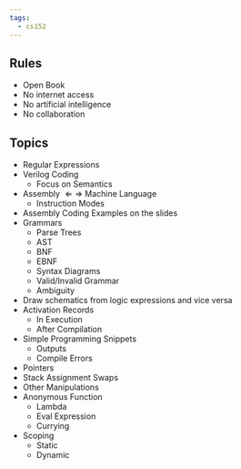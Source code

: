 ```yaml
---
tags:
  - cs152
---
```

## Rules
- Open Book
- No internet access
- No artificial intelligence
- No collaboration
## Topics
- Regular Expressions
- Verilog Coding
	- Focus on Semantics
- Assembly $\Leftarrow\Rightarrow$ Machine Language
	- Instruction Modes
- Assembly Coding Examples on the slides
- Grammars
	- Parse Trees
	- AST
	- BNF
	- EBNF
	- Syntax Diagrams
	- Valid/Invalid Grammar
	- Ambiguity
- Draw schematics from logic expressions and vice versa
- Activation Records
	- In Execution
	- After Compilation
- Simple Programming Snippets
	- Outputs
	- Compile Errors
- Pointers
- Stack Assignment Swaps
- Other Manipulations
- Anonymous Function
	- Lambda
	- Eval Expression
	- Currying
- Scoping
	- Static
	- Dynamic
